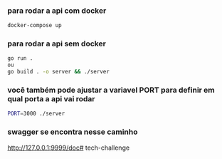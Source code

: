 ### para rodar a api com docker
```bash
docker-compose up
```

### para rodar a api sem docker
```bash
go run .
ou
go build . -o server && ./server 
```

### você também pode ajustar a variavel PORT para definir em qual porta a api vai rodar
```bash
PORT=3000 ./server
```

### swagger se encontra nesse caminho
http://127.0.0.1:9999/doc# tech-challenge
